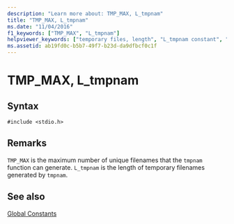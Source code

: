 ```yaml
---
description: "Learn more about: TMP_MAX, L_tmpnam"
title: "TMP_MAX, L_tmpnam"
ms.date: "11/04/2016"
f1_keywords: ["TMP_MAX", "L_tmpnam"]
helpviewer_keywords: ["temporary files, length", "L_tmpnam constant", "TMP_MAX constant"]
ms.assetid: ab19fd0c-b5b7-49f7-b23d-da9dfbcf0c1f
---
```

# TMP_MAX, L_tmpnam

## Syntax

```
#include <stdio.h>
```

## Remarks

`TMP_MAX` is the maximum number of unique filenames that the `tmpnam` function can generate. `L_tmpnam` is the length of temporary filenames generated by `tmpnam`.

## See also

[Global Constants](../c-runtime-library/global-constants.md)
